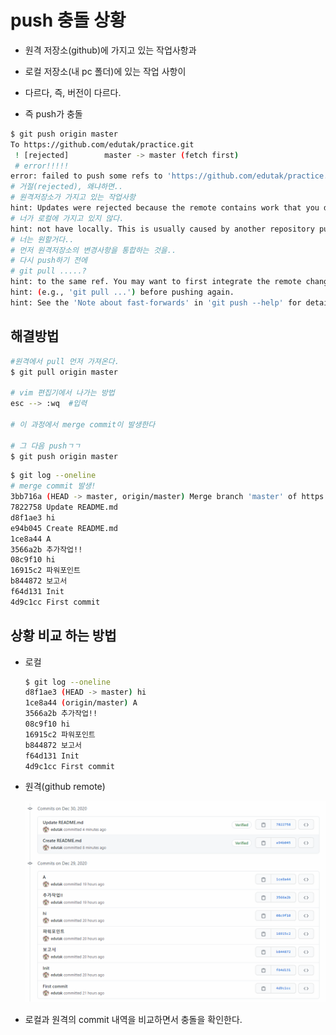 # push 충돌 상황



- 원격 저장소(github)에 가지고 있는 작업사항과 

- 로컬 저장소(내 pc 폴더)에 있는 작업 사항이
- 다르다, 즉, 버전이 다르다.
- 즉 push가 충돌



```bash
$ git push origin master
To https://github.com/edutak/practice.git
 ! [rejected]        master -> master (fetch first)
 # error!!!!!
error: failed to push some refs to 'https://github.com/edutak/practice.git'
# 거절(rejected), 왜냐하면..
# 원격저장소가 가지고 있는 작업사항
hint: Updates were rejected because the remote contains work that you do
# 너가 로컬에 가지고 있지 않다.
hint: not have locally. This is usually caused by another repository pushing
# 너는 원할거다..
# 먼저 원격저장소의 변경사항을 통합하는 것을..
# 다시 push하기 전에
# git pull .....?
hint: to the same ref. You may want to first integrate the remote changes
hint: (e.g., 'git pull ...') before pushing again.
hint: See the 'Note about fast-forwards' in 'git push --help' for details.
```





## 해결방법

```bash
#원격에서 pull 먼저 가져온다.
$ git pull origin master

# vim 편집기에서 나가는 방법
esc --> :wq  #입력

# 이 과정에서 merge commit이 발생한다

# 그 다음 pushㄱㄱ
$ git push origin master
```



```bash
$ git log --oneline
# merge commit 발생!
3bb716a (HEAD -> master, origin/master) Merge branch 'master' of https://github.com/edutak/practice
7822758 Update README.md
d8f1ae3 hi
e94b045 Create README.md
1ce8a44 A
3566a2b 추가작업!!
08c9f10 hi
16915c2 파워포인트
b844872 보고서
f64d131 Init
4d9c1cc First commit
```



## 상황 비교 하는 방법

* 로컬

  ```bash
  $ git log --oneline
  d8f1ae3 (HEAD -> master) hi
  1ce8a44 (origin/master) A
  3566a2b 추가작업!!
  08c9f10 hi
  16915c2 파워포인트
  b844872 보고서
  f64d131 Init
  4d9c1cc First commit
  ```

* 원격(github remote)

  ![Screen Shot 2020-12-30 at 오전 10.45](md-images/Screen%20Shot%202020-12-30%20at%20%EC%98%A4%EC%A0%84%2010.45.png)

- 로컬과 원격의 commit 내역을 비교하면서 충돌을 확인한다.